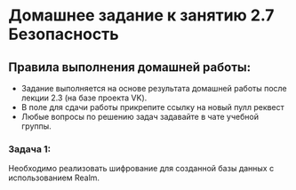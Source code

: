 # Домашнее задание к занятию 2.7 Безопасность

## Правила выполнения домашней работы:
* Задание выполняется на основе результата домашней работы после лекции 2.3 (на базе проекта VK).
* В поле для сдачи работы прикрепите ссылку на новый пулл реквест
* Любые вопросы по решению задач задавайте в чате учебной группы.

### Задача 1:
Необходимо реализовать шифрование для созданной базы данных с использованием Realm.

